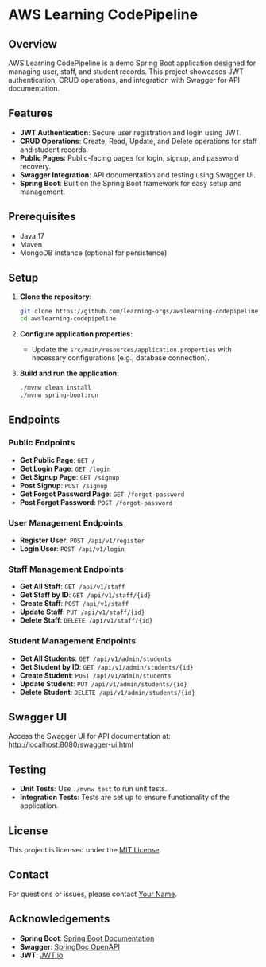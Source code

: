 # AWS Learning CodePipeline

## Overview

AWS Learning CodePipeline is a demo Spring Boot application designed for managing user, staff, and student records. This project showcases JWT authentication, CRUD operations, and integration with Swagger for API documentation.

## Features

- **JWT Authentication**: Secure user registration and login using JWT.
- **CRUD Operations**: Create, Read, Update, and Delete operations for staff and student records.
- **Public Pages**: Public-facing pages for login, signup, and password recovery.
- **Swagger Integration**: API documentation and testing using Swagger UI.
- **Spring Boot**: Built on the Spring Boot framework for easy setup and management.

## Prerequisites

- Java 17
- Maven
- MongoDB instance (optional for persistence)

## Setup

1. **Clone the repository**:

    ```bash
    git clone https://github.com/learning-orgs/awslearning-codepipeline.git
    cd awslearning-codepipeline
    ```

2. **Configure application properties**:

    - Update the `src/main/resources/application.properties` with necessary configurations (e.g., database connection).

3. **Build and run the application**:

    ```bash
    ./mvnw clean install
    ./mvnw spring-boot:run
    ```

## Endpoints

### Public Endpoints
- **Get Public Page**: `GET /`
- **Get Login Page**: `GET /login`
- **Get Signup Page**: `GET /signup`
- **Post Signup**: `POST /signup`
- **Get Forgot Password Page**: `GET /forgot-password`
- **Post Forgot Password**: `POST /forgot-password`

### User Management Endpoints
- **Register User**: `POST /api/v1/register`
- **Login User**: `POST /api/v1/login`

### Staff Management Endpoints
- **Get All Staff**: `GET /api/v1/staff`
- **Get Staff by ID**: `GET /api/v1/staff/{id}`
- **Create Staff**: `POST /api/v1/staff`
- **Update Staff**: `PUT /api/v1/staff/{id}`
- **Delete Staff**: `DELETE /api/v1/staff/{id}`

### Student Management Endpoints
- **Get All Students**: `GET /api/v1/admin/students`
- **Get Student by ID**: `GET /api/v1/admin/students/{id}`
- **Create Student**: `POST /api/v1/admin/students`
- **Update Student**: `PUT /api/v1/admin/students/{id}`
- **Delete Student**: `DELETE /api/v1/admin/students/{id}`

## Swagger UI

Access the Swagger UI for API documentation at: [http://localhost:8080/swagger-ui.html](http://localhost:8080/swagger-ui.html)

## Testing

- **Unit Tests**: Use `./mvnw test` to run unit tests.
- **Integration Tests**: Tests are set up to ensure functionality of the application.

## License

This project is licensed under the [MIT License](https://opensource.org/licenses/MIT).

## Contact

For questions or issues, please contact [Your Name](mailto:your-email@example.com).

## Acknowledgements

- **Spring Boot**: [Spring Boot Documentation](https://docs.spring.io/spring-boot/docs/current/reference/html/)
- **Swagger**: [SpringDoc OpenAPI](https://springdoc.org/)
- **JWT**: [JWT.io](https://jwt.io/)
